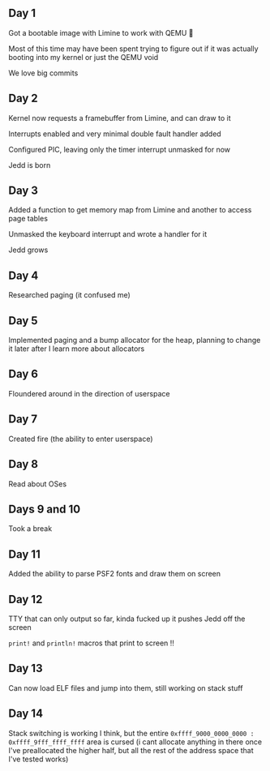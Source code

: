 ## Day 1

Got a bootable image with Limine to work with QEMU 🦀

Most of this time may have been spent trying to figure out if it was actually booting into my kernel or just the QEMU void

We love big commits

## Day 2

Kernel now requests a framebuffer from Limine, and can draw to it

Interrupts enabled and very minimal double fault handler added

Configured PIC, leaving only the timer interrupt unmasked for now

Jedd is born

## Day 3

Added a function to get memory map from Limine and another to access page tables

Unmasked the keyboard interrupt and wrote a handler for it

Jedd grows

## Day 4

Researched paging (it confused me)

## Day 5

Implemented paging and a bump allocator for the heap, planning to change it later after I learn more about allocators

## Day 6

Floundered around in the direction of userspace

## Day 7

Created fire (the ability to enter userspace)

## Day 8

Read about OSes

## Days 9 and 10

Took a break

## Day 11

Added the ability to parse PSF2 fonts and draw them on screen

## Day 12

TTY that can only output so far, kinda fucked up it pushes Jedd off the screen

`print!` and `println!` macros that print to screen !!

## Day 13

Can now load ELF files and jump into them, still working on stack stuff

## Day 14

Stack switching is working I think, but the entire `0xffff_9000_0000_0000 : 0xffff_9fff_ffff_ffff` area is cursed (i cant allocate anything in there once I've preallocated the higher half, but all the rest of the address space that I've tested works)